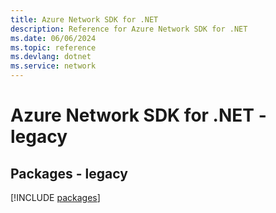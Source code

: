 ```yaml
---
title: Azure Network SDK for .NET
description: Reference for Azure Network SDK for .NET
ms.date: 06/06/2024
ms.topic: reference
ms.devlang: dotnet
ms.service: network
---
```

# Azure Network SDK for .NET - legacy
## Packages - legacy
[!INCLUDE [packages](network-index.md)]